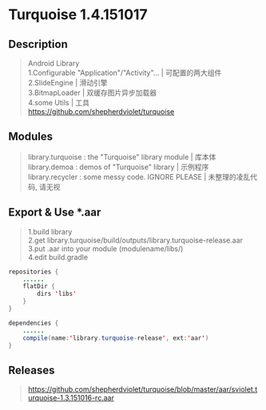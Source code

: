 # Turquoise 1.4.151017

## Description
> Android Library<br/>
> 1.Configurable "Application"/"Activity"... | 可配置的两大组件<br/>
> 2.SlideEngine | 滑动引擎<br/>
> 3.BitmapLoader | 双缓存图片异步加载器<br/>
> 4.some Utils | 工具<br/>
> https://github.com/shepherdviolet/turquoise <br/>

## Modules
> library.turquoise : the "Turquoise" library module  |  库本体 <br/>
> library.demoa : demos of "Turquoise" library  |  示例程序 <br/>
> library.recycler : some messy code. IGNORE PLEASE  |  未整理的凌乱代码, 请无视 <br/>

## Export & Use *.aar
>1.build library <br/>
>2.get library.turquoise/build/outputs/library.turquoise-release.aar <br/>
>3.put .aar into your module (modulename/libs/) <br/>
>4.edit build.gradle <br/>

```java
repositories {
    ......
    flatDir {
        dirs 'libs'
    }
}
```

```java
dependencies {
    ......
    compile(name:'library.turquoise-release', ext:'aar')
}
```

## Releases
>https://github.com/shepherdviolet/turquoise/blob/master/aar/sviolet.turquoise-1.3.151016-rc.aar<br/>